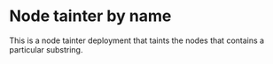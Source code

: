 # Node tainter by name

This is a node tainter deployment that taints the nodes that contains a particular substring.
